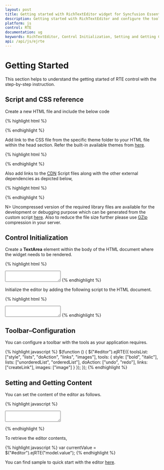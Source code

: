 ```yaml
---
layout: post
title: Getting started with RichTextEditor widget for Syncfusion Essential JS
description: Getting started with RichTextEditor and configure the toolbar and other functionalities.
platform: js
control: RTE
documentation: ug
keywords: RichTextEditor, Control Initialization, Setting and Getting Content
api: /api/js/ejrte
---
```

# Getting Started

This section helps to understand the getting started of RTE control with the step-by-step instruction.

## Script and CSS reference

Create a new HTML file and include the below code

{% highlight html %}

<!DOCTYPE html>
<html lang="en" xmlns="http://www.w3.org/1999/xhtml">
<head>
    <meta charset="utf-8" />
    <title></title>
</head>
<body>

</body>
</html>
{% endhighlight %}

Add link to the CSS file from the specific theme folder to your HTML file within the head section. Refer the built-in available themes from [here](https://help.syncfusion.com/js/theming-in-essential-javascript-components#). 

{% highlight html %}
<head>
   <meta charset ="utf-8" />
   <title>Getting Started - RichTextEditor</title>
   <link href ="http://cdn.syncfusion.com/{{ site.releaseversion }}/js/web/flat-azure/ej.web.all.min.css" rel="stylesheet"/>
</head>
{% endhighlight %}

Also add links to the [CDN](https://help.syncfusion.com/js/cdn#) Script files along with the other external dependencies as depicted below,

{% highlight html %}
<head>
   <meta charset="utf-8" />
   <title>Getting Started - RichTextEditor</title>
   <link href="http://cdn.syncfusion.com/{{ site.releaseversion }}/js/web/flat-azure/ej.web.all.min.css" rel="stylesheet" />
   <script src="http://cdn.syncfusion.com/js/assets/external/jquery-1.10.2.min.js"></script>
   <script src="http://cdn.syncfusion.com/js/assets/external/jquery.easing.1.3.min.js"></script>
   <script src="http://cdn.syncfusion.com/js/assets/external/jsrender.min.js"></script>
   <script src="http://cdn.syncfusion.com/{{ site.releaseversion }}/js/web/ej.web.all.min.js"></script>
</head>
{% endhighlight %}

N> Uncompressed version of the required library files are available for the development or debugging purpose which can be generated from the custom script [here](http://csg.syncfusion.com/#). Also to reduce the file size further please use [GZip](https://developers.google.com/web/fundamentals/performance/optimizing-content-efficiency/optimize-encoding-and-transfer?hl=en#text-compression-with-gzip) compression in your server.

## Control Initialization

Create a **TextArea** element within the body of the HTML document where the widget needs to be rendered.

{% highlight html %}
<body>
   <textarea id ="editor"></textarea>
</body>
{% endhighlight %}

Initialize the editor by adding the following script to the HTML document.

{% highlight html %}
<body>
   <textarea id="editor"></textarea>
   
   <script type="text/javascript">
        $(function () {
            $("#editor").ejRTE();
        });
   </script>
</body>
{% endhighlight %}

## Toolbar–Configuration

You can configure a toolbar with the tools as your application requires.

{% highlight javascript %}
$(function () {
$("#editor").ejRTE({
toolsList: ["style", "lists", "doAction", "links", "images"],
tools: {
style: ["bold", "italic"],
lists: ["unorderedList", "orderedList"],
doAction: ["undo", "redo"],
links: ["createLink"],
images: ["image"]
}
});
});
{% endhighlight %}

## Setting and Getting Content

You can set the content of the editor as follows.

{% highlight javascript %}

<textarea id="editor"></textarea>
   
<script type="text/javascript">
    $("#editor").ejRTE({
        value: "The RichTextEditor (RTE) control enables you to edit the contents with insert table and images," +
        " it also provides a toolbar that helps to apply rich text formats to the content entered in the TextArea.",
    });
</script>
{% endhighlight %}

To retrieve the editor contents,

{% highlight javascript %}
var currentValue = $("#editor").ejRTE("model.value");
{% endhighlight %}

You can find sample to quick start with the editor [here](http://jsplayground.syncfusion.com/Sync_nenmojvz#).

